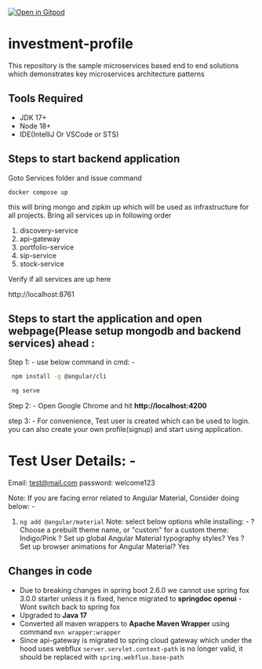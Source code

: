 [![Open in Gitpod](https://gitpod.io/button/open-in-gitpod.svg)](https://gitpod.io/#https://github.com/rajadilipkolli/investment-profile)

# investment-profile
This repository is the sample microservices based end to end solutions which demonstrates key microservices architecture patterns

## Tools Required
 * JDK 17+
 * Node 18+
 * IDE(IntelliJ Or VSCode or STS)

## Steps to start backend application

Goto Services folder and issue command 

```shell
docker compose up
```

this will bring mongo and zipkin up which will be used as infrastructure for all projects.
Bring all services up in following order

1. discovery-service
2. api-gateway
3. portfolio-service
4. sip-service
5. stock-service

Verify if all services are up here

http://localhost:8761


## Steps to start the application and open webpage(Please setup mongodb and backend services) ahead :


Step 1: - use below command in cmd: -

> 
```bash
 npm install -g @angular/cli
```
 
>
```bash
 ng serve
```

Step 2: - Open Google Chrome and hit **http://localhost:4200**

step 3: - For convenience, Test user is created which can be used to login. you can also create your own profile(signup) and start using application.


Test User Details: -
==================

Email: test@mail.com
password: welcome123


Note: If you are facing error related to Angular Material, Consider doing below: -


1. `ng add @angular/material`
   Note: select below options while installing: -
   ? Choose a prebuilt theme name, or "custom" for a custom theme: Indigo/Pink
   ? Set up global Angular Material typography styles? Yes
   ? Set up browser animations for Angular Material? Yes

 
## Changes in code
 - Due to breaking changes in spring boot 2.6.0 we cannot use spring fox 3.0.0 starter unless it is fixed, hence migrated to **springdoc openui** -  Wont switch back to spring fox
 - Upgraded to **Java 17**
 - Converted all maven wrappers to **Apache Maven Wrapper** using command `mvn wrapper:wrapper`
 - Since api-gateway is migrated to spring cloud gateway which under the hood uses webflux `server.servlet.context-path` is no longer valid, it should be replaced with `spring.webflux.base-path` 